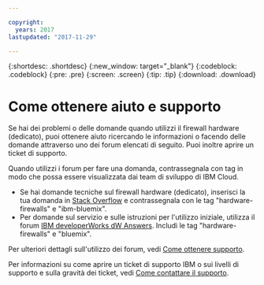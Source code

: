 ```yaml
---

copyright:
  years: 2017
lastupdated: "2017-11-29"

---
```


{:shortdesc: .shortdesc}
{:new_window: target="_blank"}
{:codeblock: .codeblock}
{:pre: .pre}
{:screen: .screen}
{:tip: .tip}
{:download: .download}

# Come ottenere aiuto e supporto 

Se hai dei problemi o delle domande quando utilizzi il firewall hardware (dedicato), puoi ottenere aiuto ricercando le informazioni o facendo delle domande attraverso uno dei forum elencati di seguito. Puoi inoltre aprire un ticket di supporto. 

Quando utilizzi i forum per fare una domanda, contrassegnala con tag in modo che possa essere visualizzata dai team di sviluppo di IBM Cloud. 

* Se hai domande tecniche sul firewall hardware (dedicato), inserisci la tua domanda in [Stack Overflow](https://stackoverflow.com/search?q=hardware-firewalls+ibm-bluemix) e contrassegnala con le tag "hardware-firewalls" e "ibm-bluemix". 
* Per domande sul servizio e sulle istruzioni per l'utilizzo iniziale, utilizza il forum [IBM developerWorks dW Answers](https://developer.ibm.com/answers/topics/hardware-firewalls.html?smartspace=bluemix). Includi le tag "hardware-firewalls" e "bluemix".

Per ulteriori dettagli sull'utilizzo dei forum, vedi [Come ottenere supporto](https://console.bluemix.net/docs/support/index.html#getting-help). 

Per informazioni su come aprire un ticket di supporto IBM o sui livelli di supporto e sulla gravità dei ticket, vedi [Come contattare il supporto](https://console.bluemix.net/docs/support/index.html#contacting-support). 
